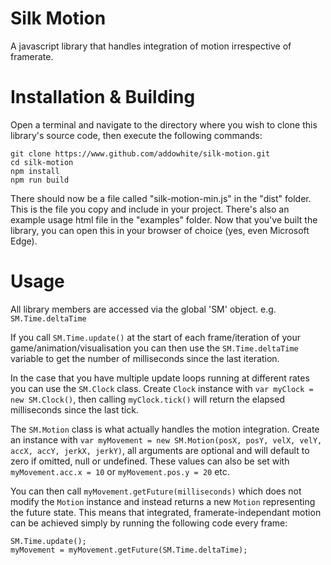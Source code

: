 # Silk Motion
A javascript library that handles integration of motion irrespective of framerate.

# Installation & Building
Open a terminal and navigate to the directory where you wish to clone this library's source code, then execute the following commands:
```
git clone https://www.github.com/addowhite/silk-motion.git
cd silk-motion
npm install
npm run build
```
There should now be a file called "silk-motion-min.js" in the "dist" folder. This is the file you copy and include in your project.
There's also an example usage html file in the "examples" folder.
Now that you've built the library, you can open this in your browser of choice (yes, even Microsoft Edge).

# Usage
All library members are accessed via the global 'SM' object. e.g. `SM.Time.deltaTime`

If you call `SM.Time.update()` at the start of each frame/iteration of your game/animation/visualisation you can then use the `SM.Time.deltaTime` variable to get the number of milliseconds since the last iteration.

In the case that you have multiple update loops running at different rates you can use the `SM.Clock` class.
Create `Clock` instance with `var myClock = new SM.Clock()`, then calling `myClock.tick()` will return the elapsed milliseconds since the last tick.

The `SM.Motion` class is what actually handles the motion integration.
Create an instance with `var myMovement = new SM.Motion(posX, posY, velX, velY, accX, accY, jerkX, jerkY)`, all arguments are optional and will default to zero if omitted, null or undefined.
These values can also be set with `myMovement.acc.x = 10` or `myMovement.pos.y = 20` etc.

You can then call `myMovement.getFuture(milliseconds)` which does not modify the `Motion` instance and instead returns a new `Motion` representing the future state.
This means that integrated, framerate-independant motion can be achieved simply by running the following code every frame:
```
SM.Time.update();
myMovement = myMovement.getFuture(SM.Time.deltaTime);
```
